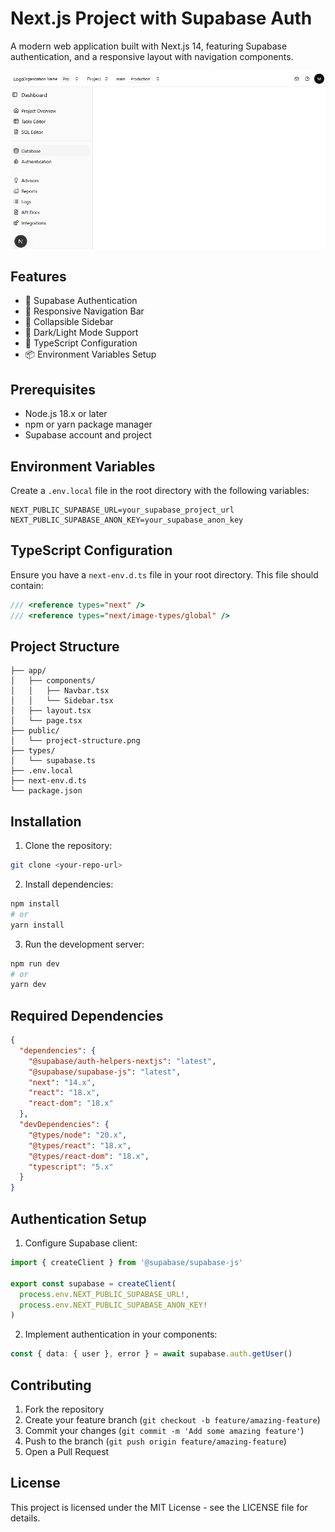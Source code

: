 # Next.js Project with Supabase Auth

A modern web application built with Next.js 14, featuring Supabase authentication, and a responsive layout with navigation components.

![Project Structure](public/project-structure.png)

## Features

- 🔐 Supabase Authentication
- 🎨 Responsive Navigation Bar
- 📱 Collapsible Sidebar
- 🌙 Dark/Light Mode Support
- 🔧 TypeScript Configuration
- 📦 Environment Variables Setup

## Prerequisites

- Node.js 18.x or later
- npm or yarn package manager
- Supabase account and project

## Environment Variables

Create a `.env.local` file in the root directory with the following variables:

```env
NEXT_PUBLIC_SUPABASE_URL=your_supabase_project_url
NEXT_PUBLIC_SUPABASE_ANON_KEY=your_supabase_anon_key
```

## TypeScript Configuration

Ensure you have a `next-env.d.ts` file in your root directory. This file should contain:

```typescript
/// <reference types="next" />
/// <reference types="next/image-types/global" />
```

## Project Structure

```
├── app/
│   ├── components/
│   │   ├── Navbar.tsx
│   │   └── Sidebar.tsx
│   ├── layout.tsx
│   └── page.tsx
├── public/
│   └── project-structure.png
├── types/
│   └── supabase.ts
├── .env.local
├── next-env.d.ts
└── package.json
```

## Installation

1. Clone the repository:
```bash
git clone <your-repo-url>
```

2. Install dependencies:
```bash
npm install
# or
yarn install
```

3. Run the development server:
```bash
npm run dev
# or
yarn dev
```

## Required Dependencies

```json
{
  "dependencies": {
    "@supabase/auth-helpers-nextjs": "latest",
    "@supabase/supabase-js": "latest",
    "next": "14.x",
    "react": "18.x",
    "react-dom": "18.x"
  },
  "devDependencies": {
    "@types/node": "20.x",
    "@types/react": "18.x",
    "@types/react-dom": "18.x",
    "typescript": "5.x"
  }
}
```

## Authentication Setup

1. Configure Supabase client:

```typescript
import { createClient } from '@supabase/supabase-js'

export const supabase = createClient(
  process.env.NEXT_PUBLIC_SUPABASE_URL!,
  process.env.NEXT_PUBLIC_SUPABASE_ANON_KEY!
)
```

2. Implement authentication in your components:

```typescript
const { data: { user }, error } = await supabase.auth.getUser()
```

## Contributing

1. Fork the repository
2. Create your feature branch (`git checkout -b feature/amazing-feature`)
3. Commit your changes (`git commit -m 'Add some amazing feature'`)
4. Push to the branch (`git push origin feature/amazing-feature`)
5. Open a Pull Request

## License

This project is licensed under the MIT License - see the LICENSE file for details.
